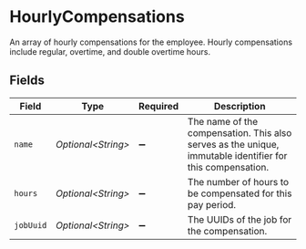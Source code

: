 # HourlyCompensations

An array of hourly compensations for the employee. Hourly compensations include regular, overtime, and double overtime hours.


## Fields

| Field                                                                                                     | Type                                                                                                      | Required                                                                                                  | Description                                                                                               |
| --------------------------------------------------------------------------------------------------------- | --------------------------------------------------------------------------------------------------------- | --------------------------------------------------------------------------------------------------------- | --------------------------------------------------------------------------------------------------------- |
| `name`                                                                                                    | *Optional\<String>*                                                                                       | :heavy_minus_sign:                                                                                        | The name of the compensation. This also serves as the unique, immutable identifier for this compensation. |
| `hours`                                                                                                   | *Optional\<String>*                                                                                       | :heavy_minus_sign:                                                                                        | The number of hours to be compensated for this pay period.                                                |
| `jobUuid`                                                                                                 | *Optional\<String>*                                                                                       | :heavy_minus_sign:                                                                                        | The UUIDs of the job for the compensation.                                                                |